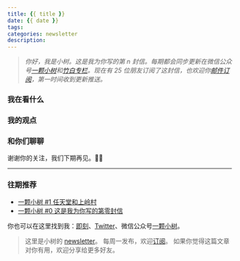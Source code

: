 ```yaml
---
title: {{ title }}
date: {{ date }}
tags:
categories: newsletter
description: 
---
```

> *你好，我是小树。这是我为你写的第 n 封信。每期都会同步更新在微信公众号[一颗小树](https://weixin.sogou.com/weixin?query=a_warm_tree)和[竹白专栏](https://xiaoshu.zhubai.love)。现在有 25 位朋友订阅了这封信，也欢迎你[邮件订阅](https://xiaoshu.zhubai.love)，第一时间收到更新推送。*

### 我在看什么

### 我的观点

### 和你们聊聊

谢谢你的关注，我们下期再见。👋🏻

---

### 往期推荐
- [一颗小树 #1 任天堂和上岭村](https://xiaoshu.zhubai.love/posts/2107172142524608512)
- [一颗小树 #0 这是我为你写的第零封信](https://xiaoshu.zhubai.love/posts/2107165648034942976)

你也可以在这里找到我：[即刻](https://okjk.co/3Vsn5T)、[Twitter](https://twitter.com/yeshu_in_future)、微信公众号[一颗小树](https://weixin.sogou.com/weixin?query=a_warm_tree)。

> 这里是小树的 [newsletter](https://xiaoshu.zhubai.love)。 每周一发布，欢迎[订阅](https://xiaoshu.zhubai.love)。
> 如果你觉得这篇文章对你有用，欢迎分享给更多好友。
